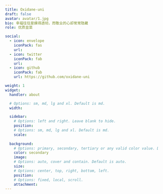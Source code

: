 ```yaml
---
title: Oxidane-uni
draft: false
avatar: avatar/1.jpg
bio: 幸福往往是摸得透彻，而敬业的心却常常隐藏
role: 优质韭菜

social:
  - icon: envelope
    iconPack: fas
    url: 
  - icon: twitter
    iconPack: fab
    url: 
  - icon: github
    iconPack: fab
    url: https://github.com/oxidane-uni

weight: 1
widget:
  handler: about

  # Options: sm, md, lg and xl. Default is md.
  width:

  sidebar:
    # Options: left and right. Leave blank to hide.
    position:
    # Options: sm, md, lg and xl. Default is md.
    scale:
  
  background:
    # Options: primary, secondary, tertiary or any valid color value. Default is primary.
    color: secondary
    image:
    # Options: auto, cover and contain. Default is auto.
    size:
    # Options: center, top, right, bottom, left.
    position:
    # Options: fixed, local, scroll.
    attachment: 
---
```


